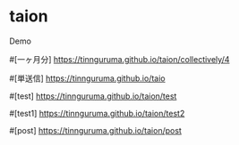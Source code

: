 # taion
Demo

#[一ヶ月分]
https://tinnguruma.github.io/taion/collectively/4

#[単送信]
https://tinnguruma.github.io/taio

#[test]
https://tinnguruma.github.io/taion/test

#[test1]
https://tinnguruma.github.io/taion/test2


#[post]
https://tinnguruma.github.io/taion/post
